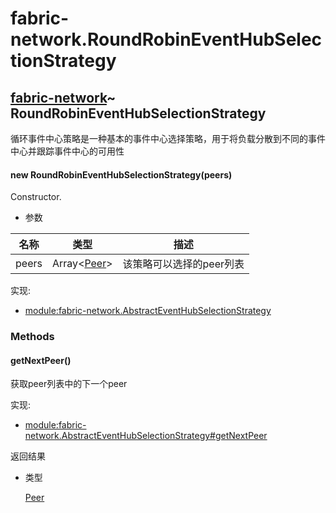 # fabric-network.RoundRobinEventHubSelectionStrategy

## [fabric-network](https://hyperledger.github.io/fabric-sdk-node/release-1.4/module-fabric-network.html)~ RoundRobinEventHubSelectionStrategy

循环事件中心策略是一种基本的事件中心选择策略，用于将负载分散到不同的事件中心并跟踪事件中心的可用性

#### new RoundRobinEventHubSelectionStrategy(peers)

Constructor.

- 参数

| 名称  | 类型                                                         | 描述                     |
| ----- | ------------------------------------------------------------ | ------------------------ |
| peers | Array&lt;[Peer](https://hyperledger.github.io/fabric-sdk-node/release-1.4/Peer.html)&gt; | 该策略可以选择的peer列表 |

实现:

- [module:fabric-network.AbstractEventHubSelectionStrategy](https://hyperledger.github.io/fabric-sdk-node/release-1.4/module-fabric-network.AbstractEventHubSelectionStrategy.html)

### Methods

#### getNextPeer()

获取peer列表中的下一个peer

实现:

- [module:fabric-network.AbstractEventHubSelectionStrategy#getNextPeer](https://hyperledger.github.io/fabric-sdk-node/release-1.4/module-fabric-network.AbstractEventHubSelectionStrategy.html#getNextPeer)

返回结果

- 类型

  [Peer](https://hyperledger.github.io/fabric-sdk-node/release-1.4/Peer.html)



